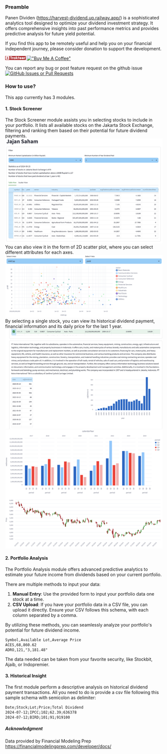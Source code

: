 ### Preamble
Panen Dividen (https://harvest-dividend.up.railway.app/) is a sophisticated analytics tool designed to optimize your dividend investment strategy. It offers comprehensive insights into past performance metrics and provides predictive analysis for future yield potential.

If you find this app to be remotely useful and help you on your financial independent journey, please consider donation to support the development.

<img src="https://raw.githubusercontent.com/mitbal/harvest/refs/heads/master/asset/trakteer_icon.png" width="13%"> [!["Buy Me A Coffee"](https://www.buymeacoffee.com/assets/img/custom_images/orange_img.png)](https://buymeacoffee.com/mitbal)

You can report any bug or post feature request on the github issue
[![GitHub Issues or Pull Requests](https://img.shields.io/github/issues/mitbal/harvest)](https://github.com/mitbal/harvest/issues) 

### How to use?
This app currently has 3 modules.

#### 1. Stock Screener
The Stock Screener module assists you in selecting stocks to include in your portfolio. It lists all available stocks on the Jakarta Stock Exchange, filtering and ranking them based on their potential for future dividend payments.
![sp 1](https://raw.githubusercontent.com/mitbal/harvest/refs/heads/master/asset/sp1.png)
You can also view it in the form of 2D scatter plot, where you can select different attributes for each axes.
![sp 2](https://raw.githubusercontent.com/mitbal/harvest/refs/heads/master/asset/sp2.png)
By selecting a single stock, you can view its historical dividend payment, financial information and its daily price for the last 1 year.
![sp 3](https://raw.githubusercontent.com/mitbal/harvest/refs/heads/master/asset/sp3.png)
![sp 4](https://raw.githubusercontent.com/mitbal/harvest/refs/heads/master/asset/sp4.png)


#### 2. Portfolio Analysis 
The Portfolio Analysis module offers advanced predictive analytics to estimate your future income from dividends based on your current portfolio. 

There are multiple methods to input your data:
1. **Manual Entry**: Use the provided form to input your portfolio data one stock at a time.
2. **CSV Upload**: If you have your portfolio data in a CSV file, you can upload it directly. Ensure your CSV follows this schema, with each column separated by a comma.

By utilizing these methods, you can seamlessly analyze your portfolio's potential for future dividend income.
```data
Symbol,Available Lot,Average Price
ACES,68,860.62
ADRO,121,"3,181.48"
```
The data needed can be taken from your favorite security, like Stockbit, Ajaib, or Indopremier.


#### 3. Historical Insight
The first module perform a descriptive analysis on historical dividend payment transactions.
All you need to do is provide a csv file following this sample schema with semicolon as delimiter:
```data
Date;Stock;Lot;Price;Total Dividend
2024-07-12;IPCC;102;62.39;636378
2024-07-12;BIRD;101;91;919100
```

##### Acknowledgment
Data provided by Financial Modeling Prep https://financialmodelingprep.com/developer/docs/ 
